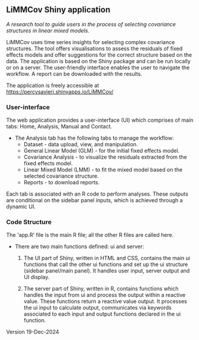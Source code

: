 ## LiMMCov Shiny application   
*A research tool to guide users in the process of selecting covariance structures in linear mixed models.*  

LiMMCov uses time series insights for selecting complex covariance structures. The tool offers visualisations to assess the residuals of fixed effects models and offer suggestions for the correct structure based on the data. The application is based on the Shiny package and can be run locally or on a server. The user-friendly interface enables the user to navigate the workflow. A report can be downloaded with the results. 

The application is freely accessible at <https://percysavieri.shinyapps.io/LiMMCov/>


### User-interface
The web application provides a user-interface (UI) which comprises of main tabs: Home, Analysis, Manual and Contact.   

* The Analysis tab has the following tabs to manage the workflow:
  +	Dataset - data upload, view, and manipulation.
  +	General Linear Model (GLM) - for the initial fixed effects model.
  +	Covariance Analysis - to visualize the residuals extracted from the fixed effects model.
  +	Linear Mixed Model (LMM) - to fit the mixed model based on the selected covariance structure.
  +	Reports - to download reports.

Each tab is associated with an R code to perform analyses. These outputs are conditional on the sidebar panel inputs, which is achieved through a dynamic UI.

### Code Structure
The 'app.R' file is the main R file; all the other R files are called here.

* There are two main functions defined: ui and server:
  1. The UI part of Shiny, written in HTML and CSS, contains the main ui functions that call the other ui functions and set up the ui structure (sidebar panel/main panel). It handles user input, server output and UI display.

  2. The server part of Shiny, written in R, contains functions which handles the input from ui and process the output within a reactive value. These functions return a reactive value output. It processes the ui input to calculate output, communicates via keywords associated to each input and output functions declared in the ui function.  

            
Version 19-Dec-2024
